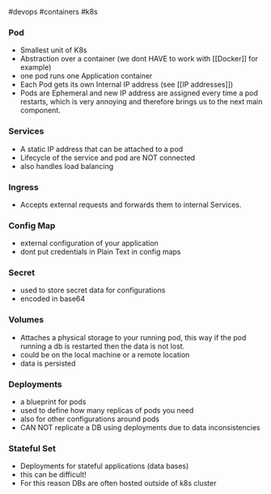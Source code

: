 #devops #containers #k8s 

### Pod

- Smallest unit of K8s
- Abstraction over a container (we dont HAVE to work with [[Docker]] for example)
- one pod runs one Application container
- Each Pod gets its own Internal IP address (see [[IP addresses]])
- Pods are Ephemeral and new IP address are assigned every time a pod restarts, which is very annoying and therefore brings us to the next main component. 

### Services

- A static IP address that can be attached to a pod
- Lifecycle of the service and pod are NOT connected
- also handles load balancing

### Ingress

- Accepts external requests and forwards them to internal Services.

### Config Map 

- external configuration of your application
- dont put credentials in Plain Text in config maps

### Secret

- used to store secret data for configurations 
- encoded in base64

### Volumes

- Attaches a physical storage to your running pod, this way if the pod running a db is restarted then the data is not lost.
- could be on the local machine or a remote location
- data is persisted 

### Deployments 

- a blueprint for pods
- used to define how many replicas of pods you need 
- also for other configurations around pods
- CAN NOT replicate a DB using deployments due to data inconsistencies 

### Stateful Set

- Deployments for stateful applications (data bases)
- this can be difficult!
- For this reason DBs are often hosted outside of k8s cluster

